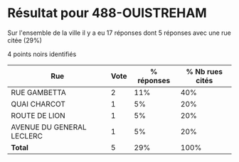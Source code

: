 # Résultat pour 488-OUISTREHAM

Sur l'ensemble de la ville il y a eu 17 réponses dont 5 réponses avec une rue citée (29%)

4 points noirs identifiés

| Rue | Vote | % réponses | % Nb rues cités|
|-----|------|------------|----------------|
| RUE GAMBETTA | 2 | 11% | 40%|
| QUAI CHARCOT | 1 | 5% | 20%|
| ROUTE DE LION | 1 | 5% | 20%|
| AVENUE DU GENERAL LECLERC | 1 | 5% | 20%|
| **Total** | 5 | 29% | 100%|
